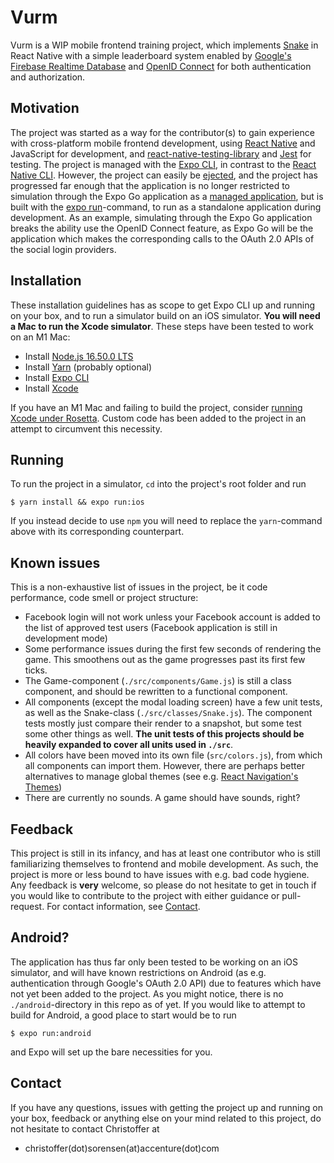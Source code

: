 # Vurm

Vurm is a WIP mobile frontend training project, which implements [Snake](<https://en.wikipedia.org/wiki/Snake_(video_game_genre)>) in React Native with a simple leaderboard system enabled by [Google's Firebase Realtime Database](https://firebase.google.com/docs/database) and [OpenID Connect](https://docs.expo.dev/versions/latest/sdk/auth-session/) for both authentication and authorization.

## Motivation

The project was started as a way for the contributor(s) to gain experience with cross-platform mobile frontend development, using [React Native](https://reactnative.dev/) and JavaScript for development, and [react-native-testing-library](https://callstack.github.io/react-native-testing-library/docs/getting-started/) and [Jest](https://jestjs.io/) for testing. The project is managed with the [Expo CLI](https://jestjs.io/), in contrast to the [React Native CLI](https://reactnative.dev/docs/environment-setup#development-os). However, the project can easily be [ejected](https://docs.expo.dev/expokit/eject/), and the project has progressed far enough that the application is no longer restricted to simulation through the Expo Go application as a [managed application](https://docs.expo.dev/introduction/managed-vs-bare/), but is built with the [expo run](https://blog.expo.dev/introducing-expo-run-commands-835ae8da4813)-command, to run as a standalone application during development. As an example, simulating through the Expo Go application breaks the ability use the OpenID Connect feature, as Expo Go will be the application which makes the corresponding calls to the OAuth 2.0 APIs of the social login providers.

## Installation

These installation guidelines has as scope to get Expo CLI up and running on your box, and to run a simulator build on an iOS simulator. **You will need a Mac to run the Xcode simulator**. These steps have been tested to work on an M1 Mac:

- Install [Node.js 16.50.0 LTS](https://nodejs.org/en/)
- Install [Yarn](https://classic.yarnpkg.com/en/docs/install#mac-stable) (probably optional)
- Install [Expo CLI](https://docs.expo.dev/get-started/installation/#installing-expo-cli)
- Install [Xcode](https://developer.apple.com/xcode/)

If you have an M1 Mac and failing to build the project, consider [running Xcode under Rosetta](https://www.macworld.com/article/338843/how-to-force-a-native-m1-mac-app-to-run-as-an-intel-app-instead.html). Custom code has been added to the project in an attempt to circumvent this necessity.

## Running

To run the project in a simulator, `cd` into the project's root folder and run

```shell
$ yarn install && expo run:ios
```

If you instead decide to use `npm` you will need to replace the `yarn`-command above with its corresponding counterpart.

## Known issues

This is a non-exhaustive list of issues in the project, be it code performance, code smell or project structure:

- Facebook login will not work unless your Facebook account is added to the list of approved test users (Facebook application is still in development mode)
- Some performance issues during the first few seconds of rendering the game. This smoothens out as the game progresses past its first few ticks.
- The Game-component (`./src/components/Game.js`) is still a class component, and should be rewritten to a functional component.
- All components (except the modal loading screen) have a few unit tests, as well as the Snake-class (`./src/classes/Snake.js`). The component tests mostly just compare their render to a snapshot, but some test some other things as well. **The unit tests of this projects should be heavily expanded to cover all units used in `./src`**.
- All colors have been moved into its own file (`src/colors.js`), from which all components can import them. However, there are perhaps better alternatives to manage global themes (see e.g. [React Navigation's Themes](https://reactnavigation.org/docs/themes/))
- There are currently no sounds. A game should have sounds, right?

## Feedback

This project is still in its infancy, and has at least one contributor who is still familiarizing themselves to frontend and mobile development. As such, the project is more or less bound to have issues with e.g. bad code hygiene. Any feedback is **very** welcome, so please do not hesitate to get in touch if you would like to contribute to the project with either guidance or pull-request. For contact information, see [Contact](#contact).

## Android?

The application has thus far only been tested to be working on an iOS simulator, and will have known restrictions on Android (as e.g. authentication through Google's OAuth 2.0 API) due to features which have not yet been added to the project. As you might notice, there is no `./android`-directory in this repo as of yet. If you would like to attempt to build for Android, a good place to start would be to run

`$ expo run:android`

and Expo will set up the bare necessities for you.

## Contact

If you have any questions, issues with getting the project up and running on your box, feedback or anything else on your mind related to this project, do not hesitate to contact Christoffer at

- christoffer(dot)sorensen(at)accenture(dot)com
